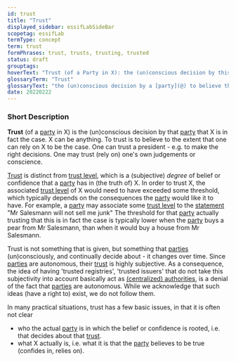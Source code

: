 ```yaml
---
id: trust
title: "Trust"
displayed_sidebar: essifLabSideBar
scopetag: essifLab
termType: concept
term: trust
formPhrases: trust, trusts, trusting, trusted
status: draft
grouptags:
hoverText: "Trust (of a Party in X): the (un)conscious decision by this Party to believe that X is in fact the case"
glossaryTerm: "Trust"
glossaryText: "the (un)conscious decision by a [party](@) to believe that X is in fact the case."
date: 20220222
---
```


### Short Description

**Trust** (of a [party](@) in X) is the (un)conscious decision by that [party](@) that X is in fact the case. X can be anything. To trust is to believe to the extent that one can rely on X to be the case. One can trust a president - e.g. to make the right decisions. One may trust (rely on) one's own judgements or conscience.

[Trust](@) is distinct from [trust level](@), which is a (subjective) *degree* of belief or confidence that a [party](@) has in (the truth of) X. In order to trust X, the associated [trust level](@) of X would need to have exceeded some threshold, which typically depends on the consequences the [party](@) would like it to have. For example, a [party](@) may associate some [trust level](@) to the [statement](assertion@) "Mr Salesmann will not sell me junk" The threshold for that [party](@) actually trusting that this is in fact the case is typically lower when the [party](@) buys a pear from Mr Salesmann, than when it would buy a house from Mr Salesmann.

Trust is not something that is given, but something that [parties](@) (un)consciously, and continually decide about - it changes over time. Since [parties](@) are autonomous, their [trust](@) is highly subjective. As a consequence, the idea of having 'trusted registries', 'trusted issuers' that do not take this subjectivity into account basically act as [(centralized) authorities](authority@), is a denial of the fact that [parties](@) are autonomous. While we acknowledge that such ideas (have a right to) exist, we do not follow them.

In many practical situations, trust has a few basic issues, in that it is often not clear
- who the actual [party](@) is in which the belief or confidence is rooted, i.e. that decides about that [trust](@).
- what X actually is, i.e. what it is that the [party](@) believes to be true (confides in, relies on).
